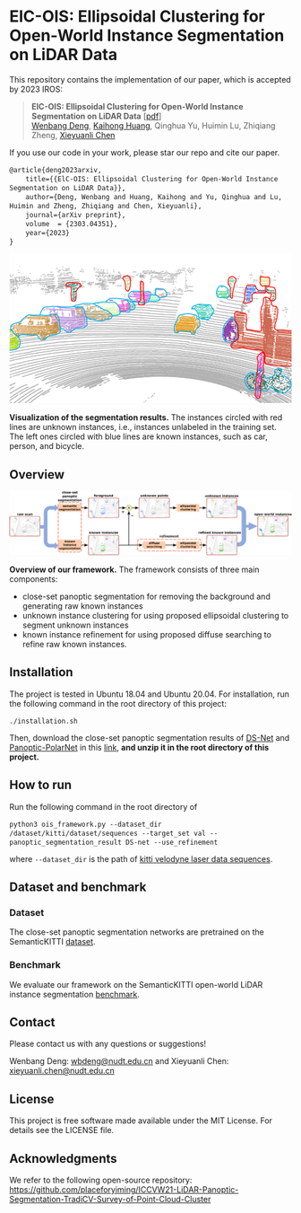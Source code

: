 # ElC-OIS: Ellipsoidal Clustering for Open-World Instance Segmentation on LiDAR Data

This repository contains the implementation of our paper, which is accepted by 2023 IROS:

> **ElC-OIS: Ellipsoidal Clustering for Open-World Instance Segmentation on LiDAR Data** [[pdf](https://arxiv.org/pdf/2303.04351.pdf)]\
> [Wenbang Deng](https://github.com/dwbzxc),  [Kaihong Huang](https://github.com/mshicom),  Qinghua Yu,  Huimin Lu,  Zhiqiang Zheng,  [Xieyuanli Chen](https://github.com/Chen-Xieyuanli)

If you use our code in your work, please star our repo and cite our paper.

```
@article{deng2023arxiv,
	title={{ElC-OIS: Ellipsoidal Clustering for Open-World Instance Segmentation on LiDAR Data}},
	author={Deng, Wenbang and Huang, Kaihong and Yu, Qinghua and Lu, Huimin and Zheng, Zhiqiang and Chen, Xieyuanli},
	journal={arXiv preprint},
	volume  = {2303.04351},
	year={2023}
}
```

<div align=center>
<img src="./docs/visualization.png"> 
</div>

**Visualization of the segmentation results.** The instances circled with red lines are unknown instances, i.e., instances unlabeled in the training set. The left ones circled with blue lines are known instances, such as car, person, and bicycle.

## Overview

<div align=center>
<img src="./docs/framework.png"> 
</div>

**Overview of our framework.** The framework consists of three main components:
- close-set panoptic segmentation for removing the background and generating raw known instances
- unknown instance clustering for using proposed ellipsoidal clustering to segment unknown instances
- known instance refinement for using proposed diffuse searching to refine raw known instances.

## Installation
The project is tested in Ubuntu 18.04 and Ubuntu 20.04. For installation, run the following command in the root directory of this project:
```
./installation.sh
```

Then, download the close-set panoptic segmentation results of [DS-Net](https://github.com/hongfz16/DS-Net) and [Panoptic-PolarNet](https://github.com/edwardzhou130/Panoptic-PolarNet) in this [link](https://pan.baidu.com/s/1D2d3rO4jOePgKj-LwUMccQ?pwd=ycny), **and unzip it in the root directory of this project.**

## How to run
Run the following command in the root directory of
```
python3 ois_framework.py --dataset_dir /dataset/kitti/dataset/sequences --target_set val --panoptic_segmentation_result DS-net --use_refinement
```
where `--dataset_dir` is the path of [kitti velodyne laser data sequences](https://www.cvlibs.net/datasets/kitti/eval_odometry.php).

## Dataset and benchmark

### Dataset

The close-set panoptic segmentation networks are pretrained on the SemanticKITTI [dataset](http://semantic-kitti.org/). 

### Benchmark

We evaluate our framework on the SemanticKITTI open-world LiDAR instance segmentation [benchmark](https://codalab.lisn.upsaclay.fr/competitions/2183#results). 

## Contact

Please contact us with any questions or suggestions!

Wenbang Deng: wbdeng@nudt.edu.cn and Xieyuanli Chen: xieyuanli.chen@nudt.edu.cn

## License

This project is free software made available under the MIT License. For details see the LICENSE file.

## Acknowledgments
We refer to the following open-source repository:
https://github.com/placeforyiming/ICCVW21-LiDAR-Panoptic-Segmentation-TradiCV-Survey-of-Point-Cloud-Cluster

